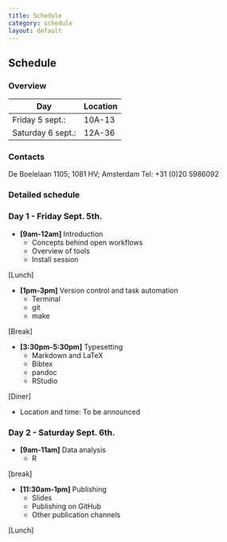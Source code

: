 ```yaml
---
title: Schedule
category: schedule
layout: default
---
```


## Schedule

### Overview

| Day              | Location |
-----------------|-------------
| Friday 5 sept.:  |   10A-13 |
| Saturday 6 sept.:| 	12A-36 |

### Contacts

De Boelelaan 1105; 1081 HV; Amsterdam 
Tel: +31 (0)20 5986092

### Detailed schedule 

### Day 1 - Friday Sept. 5th.

- **[9am-12am]** Introduction
    * Concepts behind open workflows
    * Overview of tools
    * Install session

[Lunch]

- **[1pm-3pm]** Version control and task automation
    * Terminal
    * git
    * make

[Break]

- **[3:30pm-5:30pm]** Typesetting
    * Markdown and LaTeX
    * Bibtex
    * pandoc
    * RStudio

[Diner]

- Location and time: To be announced

### Day 2 - Saturday Sept. 6th.

- **[9am-11am]** Data analysis
    * R

[break]

- **[11:30am-1pm]** Publishing
    - Slides
    - Publishing on GitHub
    - Other publication channels

[Lunch]
